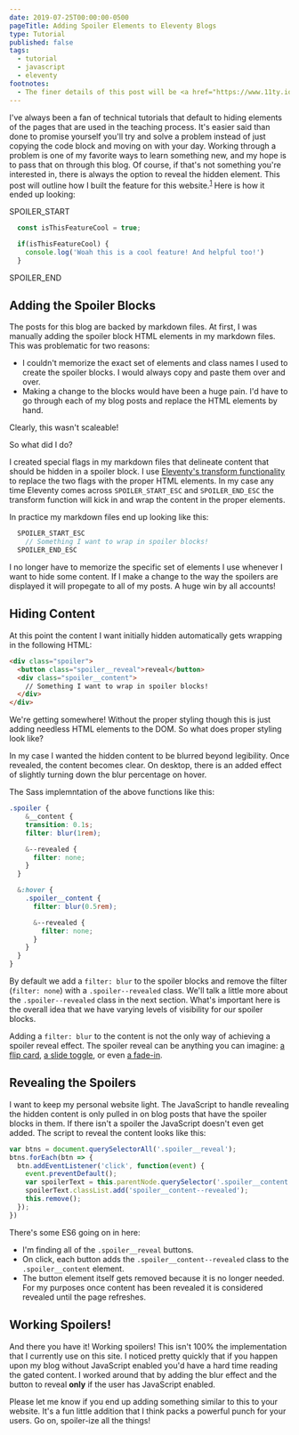 ```yaml
---
date: 2019-07-25T00:00:00-0500
pageTitle: Adding Spoiler Elements to Eleventy Blogs
type: Tutorial
published: false
tags:
  - tutorial
  - javascript
  - eleventy
footnotes:
  - The finer details of this post will be <a href="https://www.11ty.io/" target="_blank">Eleventy</a> specific but the overall broad strokes should be applicable to any markdown backed blogs.
---
```


I've always been a fan of technical tutorials that default to hiding elements of the pages that are used in the teaching process. It's easier said than done to promise yourself you'll try and solve a problem instead of just copying the code block and moving on with your day. Working through a problem is one of my favorite ways to learn something new, and my hope is to pass that on through this blog. Of course, if that's not something you're interested in, there is always the option to reveal the hidden element. This post will outline how I built the feature for this website.<sup id="a1">[1](#f1)</sup> Here is how it ended up looking:

SPOILER_START
```js
  const isThisFeatureCool = true;

  if(isThisFeatureCool) {
    console.log('Woah this is a cool feature! And helpful too!')
  }
```
SPOILER_END

## Adding the Spoiler Blocks

The posts for this blog are backed by markdown files. At first, I was manually adding the spoiler block HTML elements in my markdown files. This was problematic for two reasons: 

- I couldn't memorize the exact set of elements and class names I used to create the spoiler blocks. I would always copy and paste them over and over. 
- Making a change to the blocks would have been a huge pain. I'd have to go through each of my blog posts and replace the HTML elements by hand.

Clearly, this wasn't scaleable!

So what did I do?

I created special flags in my markdown files that delineate content that should be hidden in a spoiler block. I use [Eleventy's transform functionality](https://www.11ty.io/docs/config/#transforms) to replace the two flags with the proper HTML elements. In my case any time Eleventy comes across `SPOILER_START_ESC` and `SPOILER_END_ESC` the transform function will kick in and wrap the content in the proper elements.

In practice my markdown files end up looking like this:

```js
  SPOILER_START_ESC
    // Something I want to wrap in spoiler blocks!
  SPOILER_END_ESC
```

I no longer have to memorize the specific set of elements I use whenever I want to hide some content. If I make a change to the way the spoilers are displayed it will propegate to all of my posts. A huge win by all accounts!

## Hiding Content

At this point the content I want initially hidden automatically gets wrapping in the following HTML:

```html
<div class="spoiler">
  <button class="spoiler__reveal">reveal</button>
  <div class="spoiler__content"> 
    // Something I want to wrap in spoiler blocks! 
  </div>
</div>
```

We're getting somewhere! Without the proper styling though this is just adding needless HTML elements to the DOM. So what does proper styling look like?

In my case I wanted the hidden content to be blurred beyond legibility. Once revealed, the content becomes clear. On desktop, there is an added effect of slightly turning down the blur percentage on hover.

The Sass implemntation of the above functions like this:

```scss
.spoiler {
    &__content {
    transition: 0.1s;
    filter: blur(1rem);

    &--revealed {
      filter: none;
    }
  }

  &:hover {
    .spoiler__content {
      filter: blur(0.5rem);

      &--revealed {
        filter: none;
      }
    }
  }
}
```

By default we add a `filter: blur` to the spoiler blocks and remove the filter (`filter: none`) with a `.spoiler--revealed` class. We'll talk a little more about the `.spoiler--revealed` class in the next section. What's important here is the overall idea that we have varying levels of visibility for our spoiler blocks.

Adding a `filter: blur` to the content is not the only way of achieving a spoiler reveal effect. The spoiler reveal can be anything you can imagine: [a flip card](https://3dtransforms.desandro.com/card-flip), [a slide toggle](https://codepen.io/robbyklein/pen/JFdru), or even [a fade-in](https://codepen.io/ianaya89/pen/qEqWWB).

## Revealing the Spoilers

I want to keep my personal website light. The JavaScript to handle revealing the hidden content is only pulled in on blog posts that have the spoiler blocks in them. If there isn't a spoiler the JavaScript doesn't even get added. The script to reveal the content looks like this: 

```js
var btns = document.querySelectorAll('.spoiler__reveal');
btns.forEach(btn => {
  btn.addEventListener('click', function(event) {
    event.preventDefault();
    var spoilerText = this.parentNode.querySelector('.spoiler__content');
    spoilerText.classList.add('spoiler__content--revealed');
    this.remove();
  });
})
```

There's some ES6 going on in here: 
- I'm finding all of the `.spoiler__reveal` buttons.
- On click, each button adds the `.spoiler__content--revealed` class to the `.spoiler__content` element. 
- The button element itself gets removed because it is no longer needed. For my purposes once content has been revealed it is considered revealed until the page refreshes.

## Working Spoilers!

And there you have it! Working spoilers! This isn't 100% the implementation that I currently use on this site. I noticed pretty quickly that if you happen upon my blog without JavaScript enabled you'd have a hard time reading the gated content. I worked around that by adding the blur effect and the button to reveal **only** if the user has JavaScript enabled.

Please let me know if you end up adding something similar to this to your website. It's a fun little addition that I think packs a powerful punch for your users. Go on, spoiler-ize all the things!